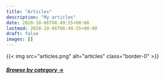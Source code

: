 ```yaml
---
title: "Articles"
description: "My articles"
date: 2020-10-06T08:49:55+00:00
lastmod: 2020-10-06T08:49:55+00:00
draft: false
images: []
---
```


{{< img src="articles.png" alt="articles" class="border-0" >}}
<h5 class="text-center"><a class="text-center" href="/contributors/">Browse by category →</a></h5>


